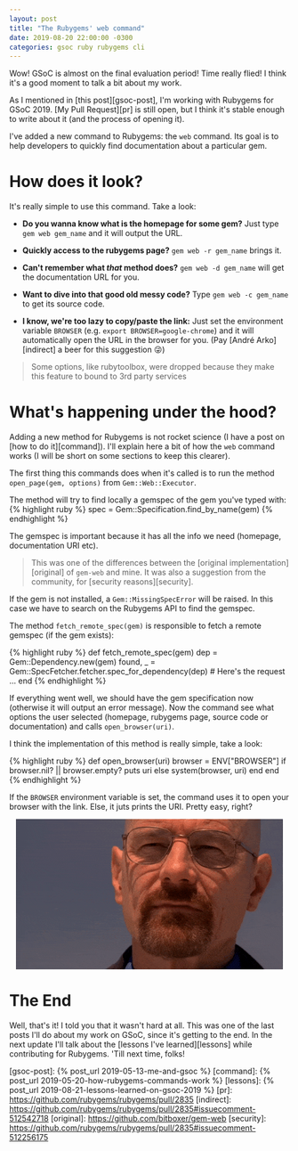 ```yaml
---
layout: post
title: "The Rubygems' web command"
date: 2019-08-20 22:00:00 -0300
categories: gsoc ruby rubygems cli
---
```


Wow! GSoC is almost on the final evaluation period! Time really flied! I think it's a good moment to talk a bit about my work.

As I mentioned in [this post][gsoc-post], I'm working with Rubygems for GSoC 2019. [My Pull Request][pr] is still open, but I think it's stable enough to write about it (and the process of opening it).

I've added a new command to Rubygems: the `web` command. Its goal is to help developers to quickly find documentation about a particular gem.

# How does it look?

It's really simple to use this command. Take a look:

* **Do you wanna know what is the homepage for some gem?** Just type `gem web gem_name` and it will output the URL.

* **Quickly access to the rubygems page?** `gem web -r gem_name` brings it.

* **Can't remember what _that_ method does?** `gem web -d gem_name` will get the documentation URL for you.

* **Want to dive into that good old messy code?** Type `gem web -c gem_name` to get its source code.

* **I know, we're too lazy to copy/paste the link:** Just set the environment variable `BROWSER` (e.g. `export BROWSER=google-chrome`) and it will automatically open the URL in the browser for you. (Pay [André Arko][indirect] a beer for this suggestion 😜)

> Some options, like rubytoolbox, were dropped because they make this feature to bound to 3rd party services

# What's happening under the hood?
Adding a new method for Rubygems is not rocket science (I have a post on [how to do it][command]). I'll explain here a bit of how the `web` command works (I will be short on some sections to keep this clearer).

The first thing this commands does when it's called is to run the method `open_page(gem, options)` from `Gem::Web::Executor`.

The method will try to find locally a gemspec of the gem you've typed with:
{% highlight ruby %}
spec = Gem::Specification.find_by_name(gem)
{% endhighlight %}

The gemspec is important because it has all the info we need (homepage, documentation URI etc).

> This was one of the differences between the [original implementation][original] of `gem-web` and mine. It was also a suggestion from the community, for [security reasons][security].

If the gem is not installed, a `Gem::MissingSpecError` will be raised. In this case we have to search on the Rubygems API to find the gemspec.

The method `fetch_remote_spec(gem)` is responsible to fetch a remote gemspec (if the gem exists):

{% highlight ruby %}
def fetch_remote_spec(gem)
  dep = Gem::Dependency.new(gem)
  found, _ = Gem::SpecFetcher.fetcher.spec_for_dependency(dep) # Here's the request
  ...
end
{% endhighlight %}

If everything went well, we should have the gem specification now (otherwise it will output an error message). Now the command see what options the user selected (homepage, rubygems page, source code or documentation) and calls `open_browser(uri)`.

I think the implementation of this method is really simple, take a look:

{% highlight ruby %}
def open_browser(uri)
  browser = ENV["BROWSER"]
  if browser.nil? || browser.empty?
    puts uri
  else
    system(browser, uri)
  end
end
{% endhighlight %}

If the `BROWSER` environment variable is set, the command uses it to open your browser with the link. Else, it juts prints the URI. Pretty easy, right?

<img style="display: block; margin: 0 auto;" src="/assets/img/goddamn-right.gif">

# The End
Well, that's it! I told you that it wasn't hard at all. This was one of the last posts I'll do about my work on GSoC, since it's getting to the end. In the next update I'll talk about the [lessons I've learned][lessons] while contributing for Rubygems. 'Till next time, folks!

[gsoc-post]: {% post_url 2019-05-13-me-and-gsoc %}
[command]: {% post_url 2019-05-20-how-rubygems-commands-work %}
[lessons]: {% post_url 2019-08-21-lessons-learned-on-gsoc-2019 %}
[pr]: https://github.com/rubygems/rubygems/pull/2835
[indirect]: https://github.com/rubygems/rubygems/pull/2835#issuecomment-512542718
[original]: https://github.com/bitboxer/gem-web
[security]: https://github.com/rubygems/rubygems/pull/2835#issuecomment-512256175